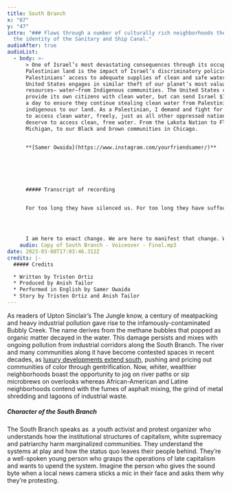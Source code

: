 ```yaml
---
title: South Branch
x: "67"
y: "47"
intro: "### Flows through a number of culturally rich neighborhoods then assumes
  the identity of the Sanitary and Ship Canal."
audioAfter: true
audioList:
  - body: >-
      > One of Israel’s most devastating consequences through its occupation of
      Palestinian land is the impact of Israel’s discriminatory policies on
      Palestinians’ access to adequate supplies of clean and safe water. The
      United States engages in similar theft of our planet’s most valuable
      resources– water–from Indigenous communities. The United States can’t
      provide its own citizens with clean water, but can send Israel $10 million
      a day to ensure they continue stealing clean water from Palestinians
      indigenous to our land. As a Palestinian, I demand and fight for the right
      to access clean water, freely, just as all other oppressed nationalities
      deserve to access clean, free water. From the Lakota Nation to Flint,
      Michigan, to our Black and brown communities in Chicago.


      **[Samer Owaida](https://www.instagram.com/yourfriendsamer/)**






      ##### Transcript of recording


      For too long they have silenced us. For too long they have suffocated us with toxic air. Our babies choke on every breath. For too long they have poisoned us with tainted water that we are forced to pay for. And if you can’t afford it, you are denied a human right altogether. I am surrounded by the victims of incremental violence. My people continue to experience this deliberate attack on our humanity through disinvestment resulting in closed schools, food deserts and even a lack of parks. Quite frankly, it’s not incremental violence at all! From the barrel of a CPD gun, to the putrid air that we are forced to breath. They’re all weapons designed to hurt and kill us. This is a different kind of genocide.




      I am here to enact change. We are here to manifest that change. We’re not going to continue to be a dumping ground for this city, and its hate for us. The North Branch is being forced to conform to a new status quo thanks to gentrification. They’re transforming their industrial corridors into corporate playgrounds. Why? Because a bunch of middle class white kids moved in, and just pushed out all the black and brown folks already living there. On top of that, the companies that already polluted up north are moving here, down south, to dump their waste on us, as if we’re some kind of landfill. They think it’s okay because we’re not rich and we’re not white. Well, you know what? We’re here to say, we’ve had enough. We’re here to say, we won’t  tolerate this. And we’re here to say, they can’t do this anymore. Do they think we don’t know our own value? They say we could look more beautiful. Pfff. Yeah, for more tourists. Well, we say, our value exists outside a corporate model. We won’t let them pollute us. And we won’t stop fighting. They’re going to learn that they can’t just do this and get away with it. We say, collective imagination OVER capital domination. We’re not asking for clean and free water any more. We’re demanding it, by any means necessary.
    audio: Copy of South Branch - Voiceover - Final.mp3
date: 2023-03-08T17:03:46.312Z
credits: |-
  ##### Credits

  * Written by Tristen Ortiz
  * Produced by Anish Tailor
  * Performed in English by Samer Owaida
  * Story by Tristen Ortiz and Anish Tailor
---
```

As readers of Upton Sinclair’s The Jungle know, a century of meatpacking and heavy industrial pollution gave rise to the infamously-contaminated Bubbly Creek. The name derives from the methane bubbles that popped as organic matter decayed in the water. This damage persists and mixes with ongoing pollution from industrial corridors along the South Branch. The river and many communities along it have become contested spaces in recent decades, as [luxury developments extend south](https://www.wbez.org/stories/lightfoot-aldermen-likely-to-advance-lincoln-yards-the-78/def7079a-2ca6-405f-80c0-163fa6b5e701), pushing and pricing out communities of color through gentrification. Now, whiter, wealthier neighborhoods boast the opportunity to jog on river paths or sip microbrews on overlooks whereas African-American and Latine neighborhoods contend with the fumes of asphalt mixing, the grind of metal shredding and lagoons of industrial waste.

##### Character of the South Branch

The South Branch speaks as  a youth activist and protest organizer who understands how the institutional structures of capitalism, white supremacy and patriarchy harm marginalized communities. They understand the systems at play and how the status quo leaves their people behind. They’re a well-spoken young person who grasps the operations of late capitalism and wants to upend the system. Imagine the person who gives the sound byte when a local news camera sticks a mic in their face and asks them why they’re protesting.
